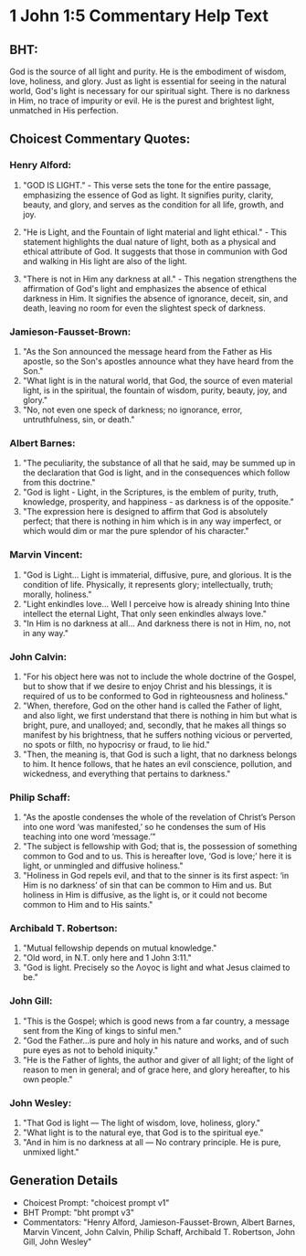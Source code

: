# 1 John 1:5 Commentary Help Text

## BHT:
God is the source of all light and purity. He is the embodiment of wisdom, love, holiness, and glory. Just as light is essential for seeing in the natural world, God's light is necessary for our spiritual sight. There is no darkness in Him, no trace of impurity or evil. He is the purest and brightest light, unmatched in His perfection.

## Choicest Commentary Quotes:
### Henry Alford:
1. "GOD IS LIGHT." - This verse sets the tone for the entire passage, emphasizing the essence of God as light. It signifies purity, clarity, beauty, and glory, and serves as the condition for all life, growth, and joy.

2. "He is Light, and the Fountain of light material and light ethical." - This statement highlights the dual nature of light, both as a physical and ethical attribute of God. It suggests that those in communion with God and walking in His light are also of the light.

3. "There is not in Him any darkness at all." - This negation strengthens the affirmation of God's light and emphasizes the absence of ethical darkness in Him. It signifies the absence of ignorance, deceit, sin, and death, leaving no room for even the slightest speck of darkness.

### Jamieson-Fausset-Brown:
1. "As the Son announced the message heard from the Father as His apostle, so the Son's apostles announce what they have heard from the Son."
2. "What light is in the natural world, that God, the source of even material light, is in the spiritual, the fountain of wisdom, purity, beauty, joy, and glory."
3. "No, not even one speck of darkness; no ignorance, error, untruthfulness, sin, or death."

### Albert Barnes:
1. "The peculiarity, the substance of all that he said, may be summed up in the declaration that God is light, and in the consequences which follow from this doctrine."
2. "God is light - Light, in the Scriptures, is the emblem of purity, truth, knowledge, prosperity, and happiness - as darkness is of the opposite."
3. "The expression here is designed to affirm that God is absolutely perfect; that there is nothing in him which is in any way imperfect, or which would dim or mar the pure splendor of his character."

### Marvin Vincent:
1. "God is Light... Light is immaterial, diffusive, pure, and glorious. It is the condition of life. Physically, it represents glory; intellectually, truth; morally, holiness."
2. "Light enkindles love... Well I perceive how is already shining Into thine intellect the eternal Light, That only seen enkindles always love."
3. "In Him is no darkness at all... And darkness there is not in Him, no, not in any way."

### John Calvin:
1. "For his object here was not to include the whole doctrine of the Gospel, but to show that if we desire to enjoy Christ and his blessings, it is required of us to be conformed to God in righteousness and holiness."
2. "When, therefore, God on the other hand is called the Father of light, and also light, we first understand that there is nothing in him but what is bright, pure, and unalloyed; and, secondly, that he makes all things so manifest by his brightness, that he suffers nothing vicious or perverted, no spots or filth, no hypocrisy or fraud, to lie hid."
3. "Then, the meaning is, that God is such a light, that no darkness belongs to him. It hence follows, that he hates an evil conscience, pollution, and wickedness, and everything that pertains to darkness."

### Philip Schaff:
1. "As the apostle condenses the whole of the revelation of Christ’s Person into one word ‘was manifested,’ so he condenses the sum of His teaching into one word ‘message.’"
2. "The subject is fellowship with God; that is, the possession of something common to God and to us. This is hereafter love, ‘God is love;’ here it is light, or unmingled and diffusive holiness."
3. "Holiness in God repels evil, and that to the sinner is its first aspect: ‘in Him is no darkness’ of sin that can be common to Him and us. But holiness in Him is diffusive, as the light is, or it could not become common to Him and to His saints."

### Archibald T. Robertson:
1. "Mutual fellowship depends on mutual knowledge." 
2. "Old word, in N.T. only here and 1 John 3:11." 
3. "God is light. Precisely so the Λογος is light and what Jesus claimed to be."

### John Gill:
1. "This is the Gospel; which is good news from a far country, a message sent from the King of kings to sinful men."
2. "God the Father...is pure and holy in his nature and works, and of such pure eyes as not to behold iniquity."
3. "He is the Father of lights, the author and giver of all light; of the light of reason to men in general; and of grace here, and glory hereafter, to his own people."

### John Wesley:
1. "That God is light — The light of wisdom, love, holiness, glory."
2. "What light is to the natural eye, that God is to the spiritual eye."
3. "And in him is no darkness at all — No contrary principle. He is pure, unmixed light."


## Generation Details
- Choicest Prompt: "choicest prompt v1"
- BHT Prompt: "bht prompt v3"
- Commentators: "Henry Alford, Jamieson-Fausset-Brown, Albert Barnes, Marvin Vincent, John Calvin, Philip Schaff, Archibald T. Robertson, John Gill, John Wesley"

